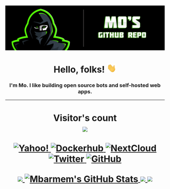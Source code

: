 
[![Header](https://github.com/Mbarmem/Mbarmem/blob/main/Mo's%20Github.png "Header")](https://mownbox.com/)

<h1 align="center">Hello, folks! <img src="https://github.com/Mbarmem/Mbarmem/blob/main/wave.gif" width="30px"></h3>
<h3 align="center">I'm Mo. I like building open source bots and self-hosted web apps.</h3>

---

<h1 align="center">
<p align="center"> 
  Visitor's count<br>
  <img src="https://profile-counter.glitch.me/mbarmem/count.svg" />
</p>

<p align="center">
  <a href="mailto:mo.server@yahoo.com">
    <img src="https://img.shields.io/badge/Yahoo!-6001D2?style=for-the-badge&logo=Yahoo!&logoColor=white" alt="Yahoo!" />
  </a>
  <a href="https://hub.docker.com/u/mbarmem">
     <img src="https://img.shields.io/badge/docker-%230db7ed.svg?style=for-the-badge&logo=docker&logoColor=white" alt="Dockerhub" />
  </a>
  <a href="https://nc.mownbox.com">
  	<img src="https://img.shields.io/badge/Next%20Cloud-0B94DE?style=for-the-badge&logo=nextcloud&logoColor=white" alt="NextCloud" />
  </a>
  <a href="https://twitter.com/@Mo_sWanTeD" target="blank">
    <img src="https://img.shields.io/twitter/follow/Mo_sWanTeD?label=Twitter&logo=twitter&style=for-the-badge" alt="Twitter" />
  </a>
  <a href="https://github.com/mbarmem?tab=followers">
    <img src="https://img.shields.io/github/followers/mbarmem?label=Followers&logo=GitHub&style=for-the-badge" alt="GitHub" />
  </a>
</p>

<a href="https://github.com/Mbarmem">
  <img align="center" src="https://github-readme-stats.vercel.app/api/top-langs/?username=Mbarmem&theme=chartreuse-dark&&langs_count=3&hide_border=true" />  
</a>
  
<a href="https://github.com/Mbarmem">
  <img align="center" src="https://github-readme-stats.vercel.app/api?username=Mbarmem&show_icons=true&line_height=27&count_private=true&hide_border=true&theme=chartreuse-dark&include_all_commits=true" alt="Mbarmem's GitHub Stats" />
</a>
  
<a href="https://github.com/Mbarmem/Grafana.Dashboard">
  <img align="center" src="https://github-readme-stats.vercel.app/api/pin/?username=mbarmem&repo=Grafana.Dashboard&layout=compact&theme=chartreuse-dark&card_width=1000&hide_border=true" />
</a>

<a href="https://github.com/Mbarmem/MoTwitterBot">
  <img align="center" src="https://github-readme-stats.vercel.app/api/pin/?username=mbarmem&repo=MoTwitterBot&layout=compact&theme=chartreuse-dark&card_width=1000&hide_border=true" />
</a>
